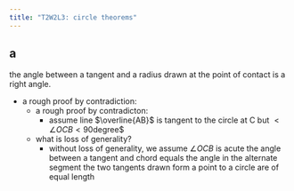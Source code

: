 ```yaml
---
title: "T2W2L3: circle theorems"
---
```


## a
the angle between a tangent and a radius drawn at the point of contact is a right angle.
- a rough proof by contradiction:
	- a rough proof by contradicton:
		- assume line $\overline{AB}$ is tangent to the circle at C but $<\angle{OCB}<90$degree$
	- what is loss of generality?
		- without loss of generality, we assume $\angle{OCB}$ is acute
the angle between a tangent and chord equals the angle in the alternate segment
the two tangents drawn form a point to a circle are of equal length

